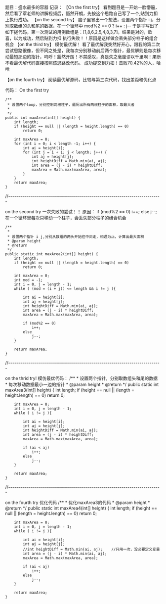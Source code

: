 题目：盛水最多的容器
记录：
【On the first try】
    看到题目是一开始一脸懵逼，然后看了覃老师的讲解视频后，豁然开朗，先按这个思路自己写了一个,贴到力扣上执行成功。
【on the second try】
    脑子里冒出一个想法，设置两个指针 i j，分别取数组的头和尾的数据，在一个循环中 mod%2 == 0 ? i++ : j--
    于是乎写出了如下搓代码，第一次测试的用例数组是：[1,8,6,2,5,4,8,3,7]，结果是对的，欣喜，以为成功，然后贴到力扣
    执行失败！！原因是这样做会丢失部分柱子的组合机会
【on the third try】
    模仿最优解！
    看了最优解我突然好开心，跟我的第二次尝试思路很像，但不同之处是，我每次分别移动前后两个指针，最优解则是每次移动最短那边的指针，呜呼！豁然开朗！不禁感叹，真是失之毫厘谬以千里啊！果断不看最优解代码直接按照该思路改代码。
    成功提交到力扣！击败70.42%的人，哈哈

【on the fourth try】
    阅读最优解源码，比较与第三次代码，找出差距和优化点


代码：
On the first try

    /**
     * 设置两个loop，分别控制两根柱子，遍历出所有两根柱子的面积，取最大者
     *
     */
    public int maxArea(int[] height) {
        int length;
        if (height == null || (length = height.length) == 0)
            return 0;

        int maxArea = 0;
        for (int i = 0; i < length -1; i++) {
            int ai = height[i];
            for (int j = i + 1; j < length; j++) {
                int aj = height[j];
                int heightDiff = Math.min(ai, aj);
                int area = (j - i) * heightDiff;
                maxArea = Math.max(maxArea, area);
            }
        }
        return maxArea;
    }
//-----------------------------------------------------------------------------


on the second try
一次失败的尝试！！
原因：
    if (mod%2 == 0)
        i++;
    else
        j--;
在一个循环里每次只移动一个柱子，会丢失部分柱子的组合机会

    /**
     * 
     * 设置两个指针 i j,分别从数组的两头开始往中间走，相遇为止，计算出最大面积
     * @param height
     * @return
     */
    public static int maxArea2(int[] height) {
        int length;
        if (height == null || (length = height.length) == 0)
            return 0;

        int maxArea = 0;
        int mod = -1;
        int i = 0, j = length - 1;
        while ( (mod = (i + j)) <= length && i != j ){

            int ai = height[i];
            int aj = height[j];
            int heightDiff = Math.min(ai, aj);
            int area = (j - i) * heightDiff;
            maxArea = Math.max(maxArea, area);

            if (mod%2 == 0)
                i++;
            else
                j--;
        }

        return maxArea;
    }
//-----------------------------------------------------------------------------

on the thrid try!
模仿最优代码：
    /**
     * 设置两个指针，分别取数组头和尾的数据
     * 每次移动数据最小一边的指针
     * @param height
     * @return
     */
    public static int maxArea3(int[] height) {
        int length;
        if (height == null || (length = height.length) == 0)
            return 0;

        int maxArea = 0;
        int i = 0, j = length - 1;
        while ( i != j ){

            int ai = height[i];
            int aj = height[j];
            int heightDiff = Math.min(ai, aj);
            int area = (j - i) * heightDiff;
            maxArea = Math.max(maxArea, area);

            if (ai < aj)
                i++;
            else
                j--;
        }

        return maxArea;
    }

//-----------------------------------------------------------------------------

on the fourth try
    优化代码
   /**
     * 优化maxArea3的代码
     * @param height
     * @return
     */
    public static int maxArea4(int[] height) {
        int length;
        if (height == null || (length = height.length) == 0)
            return 0;

        int maxArea = 0;
        int i = 0, j = length - 1;
        while ( i != j ){

            int ai = height[i];
            int aj = height[j];
            //int heightDiff = Math.min(ai, aj);    //只用一次，没必要定义变量
            int area = (j - i) * Math.min(ai, aj);
            maxArea = Math.max(maxArea, area);

            if (ai < aj)
                i++;
            else
                j--;
        }

        return maxArea;
    }